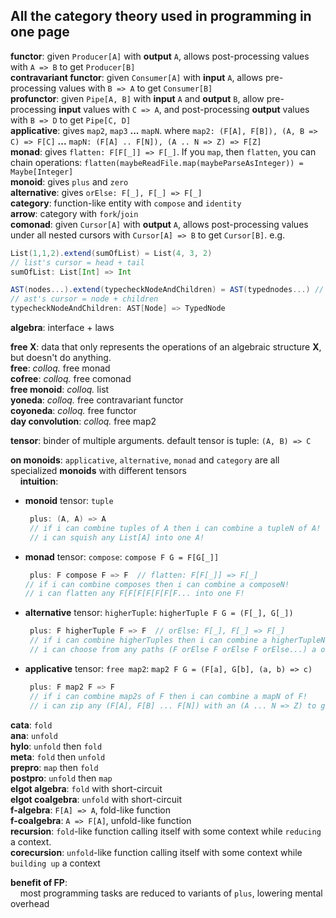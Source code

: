 All the category theory used in programming in one page
------

**functor**: given `Producer[A]` with **output** `A`, allows post-processing values with `A => B` to get `Producer[B]`<br/>
**contravariant functor**: given `Consumer[A]` with **input** `A`, allows pre-processing values with `B => A` to get `Consumer[B]`<br/>
**profunctor**: given `Pipe[A, B]` with **input** `A` and **output** `B`, allow pre-processing **input** values with `C => A`, and post-processing **output** values with `B => D` to get `Pipe[C, D]`<br/>
**applicative**: gives `map2`, `map3` **...** `mapN`. where `map2: (F[A], F[B]), (A, B => C) => F[C]` **...** `mapN: (F[A] .. F[N]), (A .. N => Z) => F[Z]`<br/>
**monad**: gives `flatten: F[F[_]] => F[_]`. If you `map`, then `flatten`, you can chain operations: `flatten(maybeReadFile.map(maybeParseAsInteger)) = Maybe[Integer]`<br/>
**monoid**: gives `plus` and `zero`<br/>
**alternative**: gives `orElse: F[_], F[_] => F[_]`<br/>
**category**: function-like entity with `compose` and `identity`<br/>
**arrow**: category with `fork`/`join`<br/>
**comonad**: given `Cursor[A]` with **output** `A`, allows post-processing values under all nested cursors with `Cursor[A] => B` to get `Cursor[B]`. e.g.
  ```scala
  List(1,1,2).extend(sumOfList) = List(4, 3, 2)
  // list's cursor = head + tail
  sumOfList: List[Int] => Int

  AST(nodes...).extend(typecheckNodeAndChildren) = AST(typednodes...) // the type of each node depends on the types of child nodes
  // ast's cursor = node + children
  typecheckNodeAndChildren: AST[Node] => TypedNode
  ```

**algebra**: interface + laws

**free X**: data that only represents the operations of an algebraic structure **X**, but doesn't do anything.<br/>
**free**: *colloq.* free monad<br/>
**cofree**: *colloq.* free comonad<br/>
**free monoid**: *colloq.* list<br/>
**yoneda**: *colloq.* free contravariant functor<br/>
**coyoneda**: *colloq.* free functor<br/>
**day convolution**: *colloq.* free map2<br/>

**tensor**: binder of multiple arguments. default tensor is tuple: `(A, B) => C`

**on monoids**: `applicative`, `alternative`, `monad` and `category` are all specialized **monoids** with different tensors<br/>
&nbsp;&nbsp;&nbsp;&nbsp;**intuition**:
  * **monoid** tensor: `tuple`
    ```scala
     plus: (A, A) => A
     // if i can combine tuples of A then i can combine a tupleN of A!
     // i can squish any List[A] into one A!
    ```
  * **monad** tensor: `compose`: `compose F G = F[G[_]]`
    ```scala
     plus: F compose F => F  // flatten: F[F[_]] => F[_]
    // if i can combine composes then i can combine a composeN!
    // i can flatten any F[F[F[F[F[F[F... into one F!
    ```

  * **alternative** tensor: `higherTuple`: `higherTuple F G = (F[_], G[_])`
    ```scala
     plus: F higherTuple F => F  // orElse: F[_], F[_] => F[_]
     // if i can combine higherTuples then i can combine a higherTupleN!
     // i can choose from any paths (F orElse F orElse F orElse...) a one successful F!
    ```

  * **applicative** tensor: `free map2`: `map2 F G = (F[a], G[b], (a, b) => c)`
    ```scala
     plus: F map2 F => F
     // if i can combine map2s of F then i can combine a mapN of F!
     // i can zip any (F[A], F[B] ... F[N]) with an (A ... N => Z) to get one F[Z]!
    ```

**cata**: `fold`<br/>
**ana**: `unfold`<br/>
**hylo**: `unfold` then `fold`<br/>
**meta**: `fold` then `unfold`<br/>
**prepro**: `map` then `fold`<br/>
**postpro**: `unfold` then `map`<br/>
**elgot algebra**: `fold` with short-circuit<br/>
**elgot coalgebra**: `unfold` with short-circuit<br/>
**f-algebra**: `F[A] => A`, fold-like function<br/>
**f-coalgebra**: `A => F[A]`, unfold-like function<br/>
**recursion**: `fold`-like function calling itself with some context while `reducing` a context.<br/>
**corecursion**: `unfold`-like function calling itself with some context while `building up` a context<br/>

**benefit of FP**:<br/>
&nbsp;&nbsp;&nbsp;&nbsp;most programming tasks are reduced to variants of `plus`, lowering mental overhead

